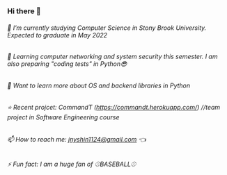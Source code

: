 ### Hi there 👋

<!--
**jnyshin/jnyshin** is a ✨ _special_ ✨ repository because its `README.md` (this file) appears on your GitHub profile.

Here are some ideas to get you started:

- 🔭 I’m currently working on ...
- 🌱 I’m currently learning ...
- 👯 I’m looking to collaborate on ...
- 🤔 I’m looking for help with ...
- 💬 Ask me about ...
- 📫 How to reach me: ...
- 😄 Pronouns: ...
- ⚡ Fun fact: ...
-->
###### 🔭 I’m currently studying Computer Science in Stony Brook University. Expected to graduate in May 2022
###### 🌱 Learning computer networking and system security this semester. I am also preparing "coding tests" in Python😎 
###### 📖 Want to learn more about OS and backend libraries in Python 
###### ⭐️ Recent projcet: CommandT (https://commandt.herokuapp.com/)  //team project in Software Engineering course
###### 📫 How to reach me: jnyshin1124@gmail.com 👈
###### ⚡ Fun fact: I am a huge fan of ⚾️BASEBALL⚾️ 
